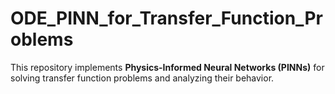 # ODE_PINN_for_Transfer_Function_Problems
This repository implements **Physics-Informed Neural Networks (PINNs)** for solving transfer function problems and analyzing their behavior.
